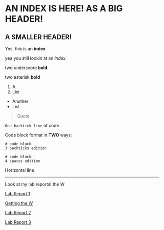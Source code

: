 # AN INDEX IS HERE! AS A BIG HEADER!
## A SMALLER HEADER!
Yes, this is an **index**.

yea you still lookin at an *index*.

two underscore __bold__

two asterisk **bold**

1. A
2. List
* Another
* List

> Quote

`One backtick line` of code

Code block format in **TWO** ways:

```
# code block
3 backticks edition
```
    # code block
    4 spaces edition

Horizontal line

***

Look at my lab reports! the W

[Lab Report 1](https://rickyj1337.github.io/cse15l-lab-reports/lab-report-1-week-0)

[Getting the W](https://rickyj1337.github.io/cse15l-lab-reports/theW)

[Lab Report 2](https://rickyj1337.github.io/cse15l-lab-reports/lab-report-week-1)

[Lab Report 3](https://rickyj1337.github.io/cse15l-lab-reports/lab-report-week-3)
